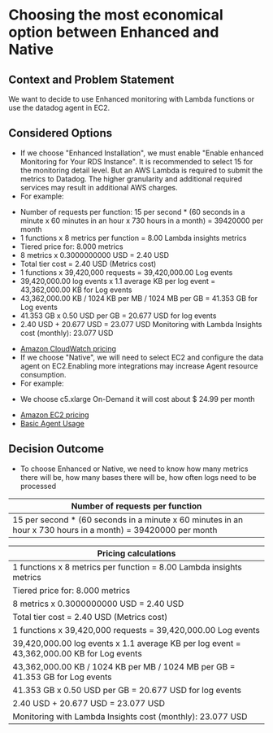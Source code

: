 # Choosing the most economical option between Enhanced and Native

## Context and Problem Statement

We want to decide to use Enhanced monitoring with Lambda functions or use the datadog agent in EC2.

## Considered Options

* If we choose "Enhanced Installation", we must enable "Enable enhanced Monitoring for Your RDS Instance". It is recommended to select 15 for the monitoring detail level. But an AWS Lambda is required to submit the metrics to Datadog. The higher granularity and additional required services may result in additional AWS charges.
* For example:

- Number of requests per function: 15 per second * (60 seconds in a minute x 60 minutes in an hour x 730 hours in a month) = 39420000 per month
- 1 functions x 8 metrics per function = 8.00 Lambda insights metrics
- Tiered price for: 8.000 metrics
- 8 metrics x 0.3000000000 USD = 2.40 USD
- Total tier cost = 2.40 USD (Metrics cost)
- 1 functions x 39,420,000 requests = 39,420,000.00 Log events
- 39,420,000.00 log events x 1.1 average KB per log event = 43,362,000.00 KB for Log events
- 43,362,000.00 KB / 1024 KB per MB / 1024 MB per GB = 41.353 GB for Log events
- 41.353 GB x 0.50 USD per GB = 20.677 USD for log events
- 2.40 USD + 20.677 USD = 23.077 USD
Monitoring with Lambda Insights cost (monthly): 23.077 USD
* [Amazon CloudWatch pricing](https://aws.amazon.com/cloudwatch/pricing/)
* If we choose "Native", we will need to select EC2 and configure the data agent on EC2.Enabling more integrations may increase Agent resource consumption.
* For example:
- We choose c5.xlarge On-Demand it will cost about $ 24.99 per month
* [Amazon EC2 pricing](https://aws.amazon.com/ec2/pricing/)
* [Basic Agent Usage](https://docs.datadoghq.com/agent/basic_agent_usage/?tab=httpcompressionlevel6)

## Decision Outcome

* To choose Enhanced or Native, we need to know how many metrics there will be, how many bases there will be, how often logs need to be processed

|Number of requests per function|
| --- |
|15 per second * (60 seconds in a minute x 60 minutes in an hour x 730 hours in a month) = 39420000 per month|

|Pricing calculations|
| --- |
|1 functions x 8 metrics per function = 8.00 Lambda insights metrics|
|Tiered price for: 8.000 metrics|
|8 metrics x 0.3000000000 USD = 2.40 USD|
|Total tier cost = 2.40 USD (Metrics cost)|
|1 functions x 39,420,000 requests = 39,420,000.00 Log events|
|39,420,000.00 log events x 1.1 average KB per log event = 43,362,000.00 KB for Log events|
|43,362,000.00 KB / 1024 KB per MB / 1024 MB per GB = 41.353 GB for Log events|
|41.353 GB x 0.50 USD per GB = 20.677 USD for log events|
|2.40 USD + 20.677 USD = 23.077 USD|
| Monitoring with Lambda Insights cost (monthly): 23.077 USD|
